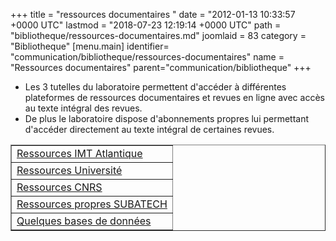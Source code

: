+++
title = "ressources documentaires "
date = "2012-01-13 10:33:57 +0000 UTC"
lastmod = "2018-07-23 12:19:14 +0000 UTC"
path = "bibliotheque/ressources-documentaires.md"
joomlaid = 83
category = "Bibliotheque"
[menu.main]
  identifier= "communication/bibliotheque/ressources-documentaires"
  name = "Ressources documentaires"
  parent="communication/bibliotheque"
+++
<ul>
<li>Les 3 tutelles du laboratoire permettent d'accéder à différentes plateformes de ressources documentaires et revues en ligne avec accès au texte intégral des revues.</li>
<li>De plus le laboratoire dispose d'abonnements propres lui permettant d'accéder directement au texte intégral de certaines revues.</li>
</ul>
<table border="1">
<tbody>
<tr>
<td><a href="https://intranet.imt-atlantique.fr/ressources-documentaires/">Ressources IMT Atlantique</a></td>
</tr>
<tr>
<td><a href="bibliotheque/ressource-universite.md">Ressources Université</a></td>
</tr>
<tr>
<td><a href="bibliotheque/ressources-cnrs.md">Ressources CNRS</a></td>
</tr>
<tr>
<td><a href="bibliotheque/ressources-subatec.md">Ressources propres SUBATECH</a></td>
</tr>
<tr>
<td><a href="bibliotheque/bases-de-donnees.md">Quelques bases de données</a></td>
</tr>
</tbody>
</table>
<p> </p>
<p> </p>
<p> </p>
<p> </p>
